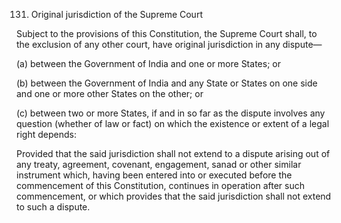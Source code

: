 131. Original jurisdiction of the Supreme Court

Subject to the provisions of this Constitution, the Supreme Court shall, to the exclusion of any other court, have original jurisdiction in any dispute—

(a) between the Government of India and one or more States; or

(b) between the Government of India and any State or States on one side and one or more other States on the other; or

(c) between two or more States, if and in so far as the dispute involves any question (whether of law or fact) on which the existence or extent of a legal right depends:

Provided that the said jurisdiction shall not extend to a dispute arising out of any treaty, agreement, covenant, engagement, sanad or other similar instrument which, having been entered into or executed before the commencement of this Constitution, continues in operation after such commencement, or which provides that the said jurisdiction shall not extend to such a dispute.

